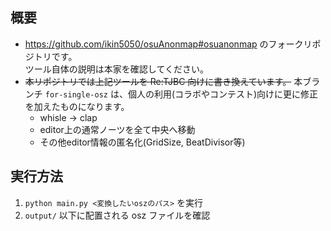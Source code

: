 ## 概要

- https://github.com/ikin5050/osuAnonmap#osuanonmap のフォークリポジトリです。
  <br>ツール自体の説明は本家を確認してください。
- ~~本リポジトリでは上記ツールを Re:TJBC 向けに書き換えています。~~
  本ブランチ `for-single-osz` は、個人の利用(コラボやコンテスト)向けに更に修正を加えたものになります。
  - whisle -> clap
  - editor上の通常ノーツを全て中央へ移動
  - その他editor情報の匿名化(GridSize, BeatDivisor等)

## 実行方法

1. `python main.py <変換したいoszのパス>` を実行
2. `output/` 以下に配置される osz ファイルを確認
